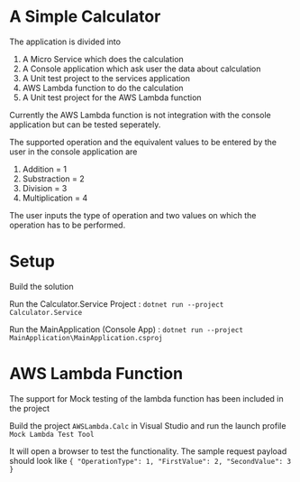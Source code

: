 # A Simple Calculator

The application is divided into
1. A Micro Service which does the calculation
2. A Console application which ask user the data about calculation
3. A Unit test project to the services application
4. AWS Lambda function to do the calculation
5. A Unit test project for the AWS Lambda function

Currently the AWS Lambda function is not integration with the console application but can be tested seperately.

The supported operation and the equivalent values to be entered by the user in the console application are 
1. Addition = 1
2. Substraction = 2
3. Division = 3
4. Multiplication = 4

The user inputs the type of operation and two values on which the operation has to be performed.

# Setup
 Build the solution
 
 Run the Calculator.Service Project : `dotnet run --project Calculator.Service`

 Run the MainApplication (Console App) : `dotnet run --project  MainApplication\MainApplication.csproj`


 # AWS Lambda Function

 The support for Mock testing of the lambda function has been included in the project
 
 Build the project `AWSLambda.Calc` in Visual Studio and run the launch profile `Mock Lambda Test Tool`

 It will open a browser to test the functionality. 
 The sample request payload should look like 
 `{
    "OperationType": 1,
    "FirstValue": 2,
    "SecondValue": 3
}`

